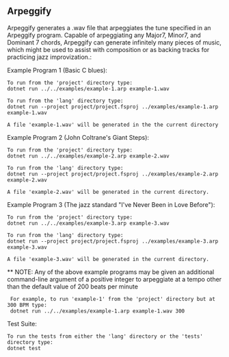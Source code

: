 ## Arpeggify ##

Arpeggify generates a .wav file that arpeggiates the tune specified in an Arpeggify program. Capable of arpeggiating any  Major7, Minor7, and Dominant 7 chords, Arpeggify can generate infinitely many pieces of music, which might be used to assist with composition or as backing tracks for practicing jazz improvization.:

Example Program 1 (Basic C blues):

	To run from the 'project' directory type:
	dotnet run ../../examples/example-1.arp example-1.wav

	To run from the 'lang' directory type:
	dotnet run --project project/project.fsproj ../examples/example-1.arp example-1.wav

	A file 'example-1.wav' will be generated in the the current directory

Example Program 2 (John Coltrane's Giant Steps):

	To run from the 'project' directory type:
	dotnet run ../../examples/example-2.arp example-2.wav

	To run from the 'lang' directory type:
	dotnet run --project project/project.fsproj ../examples/example-2.arp example-2.wav

	A file 'example-2.wav' will be generated in the current directory.

Example Program 3 (The jazz standard "I've Never Been in Love Before"):

	To run from the 'project' directory type:
	dotnet run ../../examples/example-3.arp example-3.wav

	To run from the 'lang' directory type:
	dotnet run --project project/project.fsproj ../examples/example-3.arp example-3.wav

	A file 'example-3.wav' will be generated in the current directory.

** NOTE: Any of the above example programs may be given an additional command-line argument of a positive integer to arpeggiate at a tempo other than the default value of 200 beats per minute


   	 For example, to run 'example-1' from the 'project' directory but at 300 BPM type:
	 dotnet run ../../examples/example-1.arp example-1.wav 300

Test Suite:

	To run the tests from either the 'lang' directory or the 'tests' directory type:
	dotnet test

	